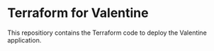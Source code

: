 # Terraform for Valentine

This repositiory contains the Terraform code to deploy the Valentine application.